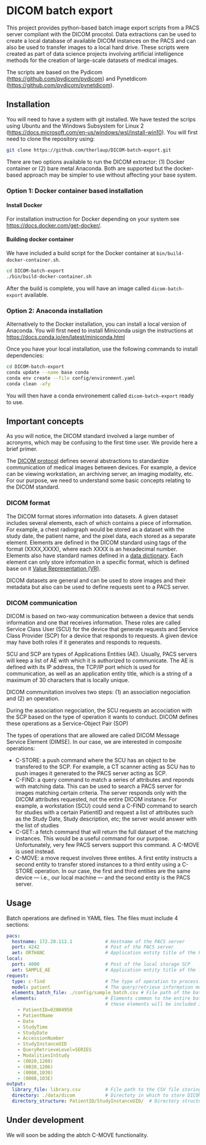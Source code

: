 # DICOM batch export
This project provides python-based batch image export scripts from a PACS server compliant with the DICOM procotol. Data extractions can be used to create a local database of available DICOM instances on the PACS and can also be used to transfer images to a local hard drive. These scripts were created as part of data science projects involving artificial intelligence methods for the creation of large-scale datasets of medical images.

The scripts are based on the Pydicom (https://github.com/pydicom/pydicom) and Pynetdicom (https://github.com/pydicom/pynetdicom).

## Installation

You will need to have a system with git installed. We have tested the scrips using Ubuntu and the Windows Subsystem for Linux 2 (https://docs.microsoft.com/en-us/windows/wsl/install-win10). You will first need to clone the repository using:

```bash
git clone https://github.com/therlaup/DICOM-batch-export.git
```

There are two options available to run the DICOM extractor: (1) Docker container or (2) bare metal Anaconda. Both are supported but the docker-based approach may be simpler to use without affecting your base system. 

### Option 1: Docker container based installation

#### Install Docker

For installation instruction for Docker depending on your system see https://docs.docker.com/get-docker/. 

#### Building docker container

We have included a build script for the Docker container at ``bin/build-docker-container.sh``.

```bash
cd DICOM-batch-export
./bin/build-docker-container.sh
```

After the build is complete, you will have an image called ``dicom-batch-export`` available.

### Option 2: Anaconda installation

Alternatively to the Docker installation, you can install a local version of Anaconda. You will first need to install Miniconda usign the instructions at https://docs.conda.io/en/latest/miniconda.html 

Once you have your local installation, use the following commands to install dependencies:

```bash
cd DICOM-batch-export
conda update --name base conda
conda env create --file config/environment.yaml
conda clean -afy 
```

You will then have a conda environement called ``dicom-batch-export`` ready to use.

## Important concepts

As you will notice, the DICOM standard involved a large number of acronyms, which may be confusing to the first time user. We provide here a brief primer. 

The [DICOM protocol](https://www.dicomstandard.org/) defines several abstractions to standardize communication of medical images between devices. For example, a device can be viewing workstation, an archiving server, an imaging modality, etc. For our purpose, we need to understand some basic concepts relating to the DICOM standard.

### DICOM format

The DICOM format stores information into datasets. A given dataset includes several elements, each of which contains a piece of information. For example, a chest radiograph would be stored as a dataset with the study date, the patient name, and the pixel data, each stored as a separate element. Elements are defined in the DICOM standard using tags of the format (XXXX,XXXX), where each XXXX is an hexadecimal number. Elements also have standard names defined in a [data dictionary](http://dicom.nema.org/medical/dicom/current/output/html/part06.html). Each element can only store information in a specific format, which is defined base on it [Value Representation (VR)](http://dicom.nema.org/dicom/2013/output/chtml/part05/sect_6.2.html).

DICOM datasets are general and can be used to store images and their metadata but also can be used to define requests sent to a PACS server.

### DICOM communication

DICOM is based on two-way communication between a device that sends information and one that receives information. These roles are called Service Class User (SCU) for the device that generate requests and Service Class Provider (SCP) for a device that responds to requests. A given device may have both roles if it generates and responds to requests. 

SCU and SCP are types of Applications Entities (AE). Usually, PACS servers will keep a list of AE with which it is authorized to communicate. The AE is defined with its IP address, the TCP/IP port which is used for communication, as well as an application entity title, which is a string of a maximum of 30 characters that is locally unique.

DICOM communitation involves two steps: (1) an association negociation and (2) an operation.

During the association negociation, the SCU requests an accociation with the SCP based on the type of operation it wants to conduct. DICOM defines these operations as a Service-Object Pair (SOP)

The types of operations that are allowed are called DICOM Message Service Element (DIMSE). In our case, we are interested in composite operations:
* C-STORE: a push command where the SCU has an object to be transfered to the SCP. For example, a CT scanner acting as SCU has to push images it generated to the PACS server acting as SCP.
* C-FIND: a query command to match a series of attributes and reponds with matching data. This can be used to search a PACS server for images matching certain criteria. The server responds only with the DICOM attributes requested, not the entire DICOM instance. For example, a workstation (SCU) could send a C-FIND command to search for studies with a certain PatientID and request a list of attributes such as the Study Date, Study description, etc; the server would answer with the list of studies 
* C-GET: a fetch command that will return the full dataset of the matching instances. This would be a useful command for our purpose. Unfortunately, very few PACS servers support this command. A C-MOVE is used instead.
* C-MOVE: a move request involves three entites. A first entity instructs a second entity to transfer stored instances to a third entity using a C-STORE operation. In our case, the first and third entities are the same device — i.e., our local machine — and the second entity is the PACS server. 

## Usage

Batch operations are defined in YAML files. The files must include 4 sections:

```yaml
pacs:
  hostname: 172.20.112.1            # Hostname of the PACS server
  port: 4242                        # Post of the PACS server
  aet: ORTHANC                      # Application entity title of the PACS server
local:
  port: 4000                        # Post of the local storage SCP
  aet: SAMPLE_AE                    # Application entity title of the local storage SCP
request:
  type: c-find                      # The type of operation to process: c-find or c-move
  model: patient                    # The query/retrieve information model: patient or study
  elements_batch_file: ./config/sample_batch.csv # File path of the batch of elements ot process. If omitted, a single c-find is processed.
  elements:                         # Elements common to the entire batch in format 'keyword=value', 
                                    # these elements will be included in the output data of a c-find
    - PatientID=02004950
    - PatientName
    - Date
    - StudyTime
    - StudyDate
    - AccessionNumber
    - StudyInstanceUID
    - QueryRetrieveLevel=SERIES
    - ModalitiesInStudy
    - (0020,1208)
    - (0020,1206)
    - (0008,1030)
    - (0008,103E)
output:
  library_file: library.csv         # File path to the CSV file storing the results of c-find requests
  directory: ./data/dicom           # Directoty in which to store DICOM files transfered using c-move 
  directory_structure: PatientID/StudyInstanceUID/  # Directory structure generated in the output directory
```

## Under development
We will soon be adding the abtch C-MOVE functionality.
